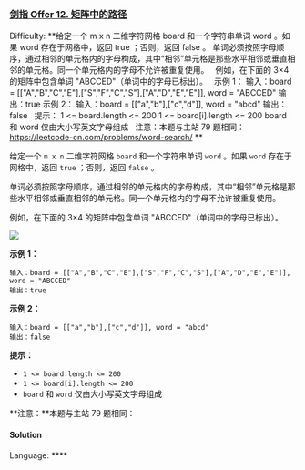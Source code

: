### [剑指 Offer 12\. 矩阵中的路径](https://leetcode-cn.com/problems/ju-zhen-zhong-de-lu-jing-lcof/)

Difficulty: **给定一个 m x n 二维字符网格 board 和一个字符串单词 word 。如果 word 存在于网格中，返回 true ；否则，返回 false 。 单词必须按照字母顺序，通过相邻的单元格内的字母构成，其中“相邻”单元格是那些水平相邻或垂直相邻的单元格。同一个单元格内的字母不允许被重复使用。   例如，在下面的 3×4 的矩阵中包含单词 "ABCCED"（单词中的字母已标出）。   示例 1： 输入：board = [["A","B","C","E"],["S","F","C","S"],["A","D","E","E"]], word = "ABCCED" 输出：true 示例 2： 输入：board = [["a","b"],["c","d"]], word = "abcd" 输出：false   提示： 1 <= board.length <= 200 1 <= board[i].length <= 200 board 和 word 仅由大小写英文字母组成   注意：本题与主站 79 题相同：https://leetcode-cn.com/problems/word-search/ **


给定一个 `m x n` 二维字符网格 `board` 和一个字符串单词 `word` 。如果 `word` 存在于网格中，返回 `true` ；否则，返回 `false` 。

单词必须按照字母顺序，通过相邻的单元格内的字母构成，其中“相邻”单元格是那些水平相邻或垂直相邻的单元格。同一个单元格内的字母不允许被重复使用。

例如，在下面的 3×4 的矩阵中包含单词 "ABCCED"（单词中的字母已标出）。

![](https://assets.leetcode.com/uploads/2020/11/04/word2.jpg)

**示例 1：**

```
输入：board = [["A","B","C","E"],["S","F","C","S"],["A","D","E","E"]], word = "ABCCED"
输出：true
```

**示例 2：**

```
输入：board = [["a","b"],["c","d"]], word = "abcd"
输出：false
```

**提示：**

*   `1 <= board.length <= 200`
*   `1 <= board[i].length <= 200`
*   `board` 和 `word` 仅由大小写英文字母组成

**注意：**本题与主站 79 题相同：


#### Solution

Language: ****

```
​
```
